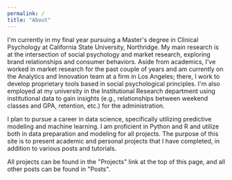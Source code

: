 ```yaml
---
permalink: /
title: "About"
---
```


I'm currently in my final year pursuing a Master's degree in Clinical Psychology at California State University, Northridge. My main research is at the intersection of social psychology and market research, exploring brand relationships and consumer behaviors. Aside from academics, I've worked in market research for the past couple of years and am currently on the Analytics and Innovation team at a firm in Los Angeles; there, I work to develop proprietary tools based in social psychological principles. I'm also employed at my university in the Institutional Research department using institutional data to gain insights (e.g., relationships between weekend classes and GPA, retention, etc.) for the administration.

I plan to pursue a career in data science, specifically utilizing predictive modeling and machine learning. I am proficient in Python and R and utilize both in data preparation and modeling for all projects. The purpose of this site is to present academic and personal projects that I have completed, in addition to various posts and tutorials.

All projects can be found in the "Projects" link at the top of this page, and all other posts can be found in "Posts".
